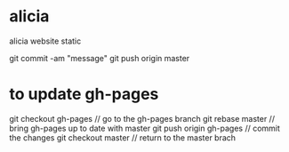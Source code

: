 alicia
======
alicia website static

git commit -am "message"
git push origin master

to update gh-pages
==================

git checkout gh-pages  // go to the gh-pages branch
git rebase master      // bring gh-pages up to date with master
git push origin gh-pages   // commit the changes
git checkout master    // return to the master brach

 

